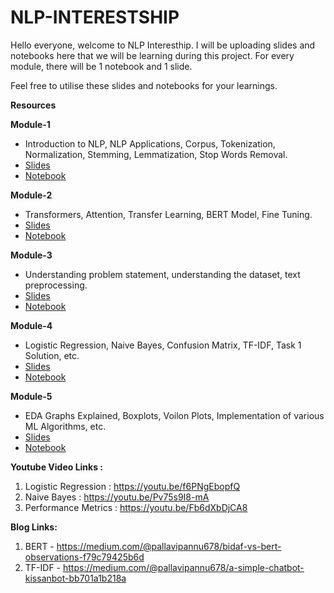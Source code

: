 # NLP-INTERESTSHIP

Hello everyone, welcome to NLP Interesthip. I will be uploading slides and notebooks here that we will be learning during this project.
For every module, there will be 1 notebook and 1 slide. 

Feel free to utilise these slides and notebooks for your learnings.

**Resources**

**Module-1** 
- Introduction to NLP, NLP Applications, Corpus, Tokenization, Normalization, Stemming, Lemmatization, Stop Words Removal.
- [Slides](Module-1-Slides.pdf)
- [Notebook](Module_1.ipynb)
  
**Module-2**
- Transformers, Attention, Transfer Learning, BERT Model, Fine Tuning.
- [Slides](Module-2-Slides.pdf)
- [Notebook](Module_2.ipynb)
  
**Module-3**
- Understanding problem statement, understanding the dataset, text preprocessing.
- [Slides](Module-3-Slides.pdf)
- [Notebook](Module_3.ipynb)

**Module-4**
- Logistic Regression, Naive Bayes, Confusion Matrix, TF-IDF, Task 1 Solution, etc.
- [Slides](Module-4-Slides.pdf)
- [Notebook](Module_4.ipynb)

**Module-5**
- EDA Graphs Explained, Boxplots, Voilon Plots, Implementation of various ML Algorithms, etc.
- [Slides](Module-5-Slides.pdf)
- [Notebook](Module_5.ipynb)

**Youtube Video Links :**
1. Logistic Regression : https://youtu.be/f6PNgEbopfQ
2. Naive Bayes : https://youtu.be/Pv75s9I8-mA
3. Performance Metrics : https://youtu.be/Fb6dXbDjCA8

**Blog Links:**
1. BERT - https://medium.com/@pallavipannu678/bidaf-vs-bert-observations-f79c79425b6d
2. TF-IDF - https://medium.com/@pallavipannu678/a-simple-chatbot-kissanbot-bb701a1b218a


